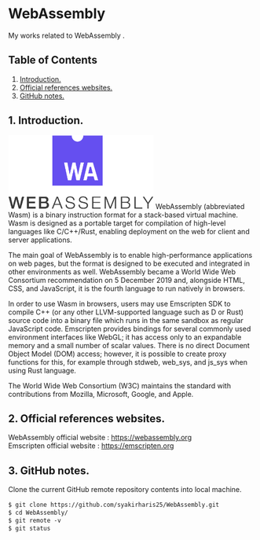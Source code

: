 # WebAssembly
My works related to WebAssembly .

## Table of Contents
1. [Introduction.](#introduction)
2. [Official references websites.](#references)
3. [GitHub notes.](#github)

<a name="introduction"></a>
## 1. Introduction.
<img src="webassembly.png" height="150"> 
WebAssembly (abbreviated Wasm) is a binary instruction format for a stack-based virtual machine. Wasm is designed as a portable target for compilation of high-level languages like C/C++/Rust, enabling deployment on the web for client and server applications. <br />

The main goal of WebAssembly is to enable high-performance applications on web pages, but the format is designed to be executed and integrated in other environments as well. WebAssembly became a World Wide Web Consortium recommendation on 5 December 2019 and, alongside HTML, CSS, and JavaScript, it is the fourth language to run natively in browsers. 

In order to use Wasm in browsers, users may use Emscripten SDK to compile C++ (or any other LLVM-supported language such as D or Rust) source code into a binary file which runs in the same sandbox as regular JavaScript code. Emscripten provides bindings for several commonly used environment interfaces like WebGL; it has access only to an expandable memory and a small number of scalar values. There is no direct Document Object Model (DOM) access; however, it is possible to create proxy functions for this, for example through stdweb, web_sys, and js_sys when using Rust language.

The World Wide Web Consortium (W3C) maintains the standard with contributions from Mozilla, Microsoft, Google, and Apple.

<a name="references"></a>
## 2. Official references websites. <br />
WebAssembly official website : https://webassembly.org <br />
Emscripten official website : https://emscripten.org <br />

<a name="github"></a>
## 3. GitHub notes.
Clone the current GitHub remote repository contents into local machine.
```
$ git clone https://github.com/syakirharis25/WebAssembly.git
$ cd WebAssembly/
$ git remote -v
$ git status
